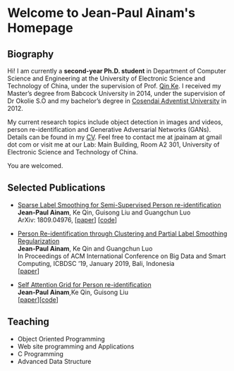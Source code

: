 # Welcome to Jean-Paul Ainam's Homepage

## Biography

Hi! I am currently a **second-year Ph.D. student** in Department of Computer Science and Engineering at the University of Electronic Science and Technology of China, under the supervision of Prof. <a href="https://scholar.google.com/citations?user=YevGUDgAAAAJ&hl=en" target="_blank">Qin Ke</a>. I received my Master’s degree from Babcock University in 2014, under the supervision of Dr Okolie S.O and my bachelor’s degree in <a href="https//:www.uacosendai-edu.net" target="_blank">Cosendai Adventist University</a> in 2012.

My current research topics include object detection in images and videos, person re-identification and Generative Adversarial Networks (GANs).
Details can be found in my [CV](https://jpainam.github.io/cv.pdf). Feel free to contact me at jpainam at gmail dot com or visit me at our Lab: Main Building, Room A2 301, University of Electronic Science and Technology of China.

You are welcomed.

## Selected Publications

* <a href="https://jpainam.github.io/papers/SLSR_2018.pdf">Sparse Label Smoothing for Semi-Supervised Person re-identification</a><br> **Jean-Paul Ainam**, Ke Qin, Guisong Liu and Guangchun Luo<br> ArXiv: 1809.04976, [[paper](https://arxiv.org/abs/1809.04976)] [[code](https://github.com/jpainam/SLS_ReID)]

* <a href="https://jpainam.github.io/papers/PLSR_2018.pdf">Person Re-identification through Clustering and Partial Label Smoothing Regularization</a><br> **Jean-Paul Ainam**, Ke Qin and Guangchun Luo<br> In Proceedings of ACM International Conference on Big Data and Smart Computing, ICBDSC ’19, January 2019, Bali, Indonesia<br/>[[paper](https://jpainam.github.io/papers/PLSR_2018.pdf)]

* <a href="#">Self Attention Grid for Person re-identification</a><br> **Jean-Paul Ainam**,Ke Qin, Guisong Liu<br>[[paper](https://jpainam.github.io/papers/SAG_2018.pdf)][[code](https://github.com/jpainam/self_attention_grid)]

## Teaching
* Object Oriented Programming
* Web site programming and Applications
* C Programming
* Advanced Data Structure

